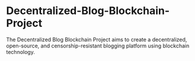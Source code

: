 # Decentralized-Blog-Blockchain-Project
The Decentralized Blog Blockchain Project aims to create a decentralized, open-source, and censorship-resistant blogging platform using blockchain technology.
